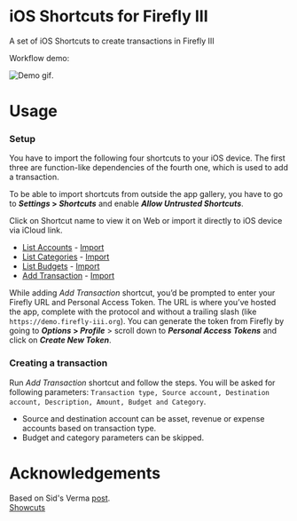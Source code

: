 # iOS Shortcuts for Firefly III
A set of iOS Shortcuts to create transactions in Firefly III  

Workflow demo:  

![Demo gif](media/firefly-shortcut-demo.gif).

# Usage
### Setup
You have to import the following four shortcuts to your iOS device. The first three are function-like dependencies of the fourth one, which is used to add a transaction. 

To be able to import shortcuts from outside the app gallery, you have to go to **_Settings_ > _Shortcuts_** and enable **_Allow Untrusted Shortcuts_**.

Click on Shortcut name to view it on Web or import it directly to iOS device via iCloud link.
-   [List Accounts](https://showcuts.app/share/view/fae3b077e3a1458bbd7307659c7f5260)  - [Import](https://www.icloud.com/shortcuts/fae3b077e3a1458bbd7307659c7f5260)
-   [List Categories](https://showcuts.app/share/view/842ba6e577ed415e9013e742db4d7137)  - [Import](https://www.icloud.com/shortcuts/865fbfcda1b140f78494d1f501647560)
- [List Budgets](https://showcuts.app/share/view/04898949709d4554b3c53047671ced1b)  - [Import](https://www.icloud.com/shortcuts/04898949709d4554b3c53047671ced1b)
-   [Add Transaction](https://showcuts.app/share/view/2e8832aa657f4ace88b147aeea1988da)   - [Import](https://www.icloud.com/shortcuts/2e8832aa657f4ace88b147aeea1988da)

While adding _Add Transaction_ shortcut, you’d be prompted to enter your Firefly URL and Personal Access Token. The URL is where you’ve hosted the app, complete with the protocol and without a trailing slash (like `https://demo.firefly-iii.org`). You can generate the token from Firefly by going to **_Options_ > _Profile_** > scroll down to **_Personal Access Tokens_** and click on **_Create New Token_**.  

### Creating a transaction
Run _Add Transaction_ shortcut and follow the steps.
You will be asked for following parameters: `Transaction type, Source account, Destination account, Description, Amount, Budget and Category`.
- Source and destination account can be asset, revenue or expense accounts based on transaction type.
- Budget and category parameters can be skipped.

# Acknowledgements
Based on Sid's Verma [post](https://sidverma.io/2019/12/06/firefly-iii-ios-shortcuts/).  
[Showcuts](https://showcuts.app/)
